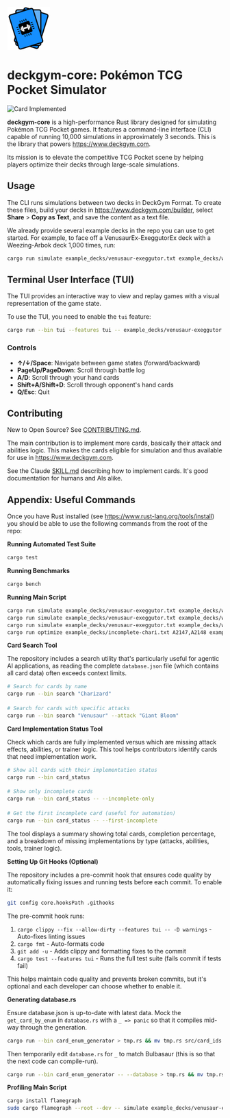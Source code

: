 <img src="./images/logo.svg" alt="Logo" width="100" height="100">

# deckgym-core: Pokémon TCG Pocket Simulator

![Card Implemented](https://img.shields.io/badge/Cards_Implemented-702_%2F_1654_%2842.44%25%29-yellow)

**deckgym-core** is a high-performance Rust library designed for simulating Pokémon TCG Pocket games. It features a command-line interface (CLI) capable of running 10,000 simulations in approximately 3 seconds. This is the library that powers https://www.deckgym.com.

Its mission is to elevate the competitive TCG Pocket scene by helping players optimize their decks through large-scale simulations.

## Usage

The CLI runs simulations between two decks in DeckGym Format. To create these files, build your decks in https://www.deckgym.com/builder, select **Share** > **Copy as Text**, and save the content as a text file.

We already provide several example decks in the repo you can use to get started. For example, to face off a VenusaurEx-ExeggutorEx deck with a Weezing-Arbok deck 1,000 times, run:

```bash
cargo run simulate example_decks/venusaur-exeggutor.txt example_decks/weezing-arbok.txt --num 1000 -v
```

## Terminal User Interface (TUI)

The TUI provides an interactive way to view and replay games with a visual representation of the game state.

To use the TUI, you need to enable the `tui` feature:

```bash
cargo run --bin tui --features tui -- example_decks/venusaur-exeggutor.txt example_decks/weezing-arbok.txt --players e,e
```

### Controls

- **↑/↓/Space**: Navigate between game states (forward/backward)
- **PageUp/PageDown**: Scroll through battle log
- **A/D**: Scroll through your hand cards
- **Shift+A/Shift+D**: Scroll through opponent's hand cards
- **Q/Esc**: Quit

## Contributing

New to Open Source? See [CONTRIBUTING.md](./CONTRIBUTING.md).

The main contribution is to implement more cards, basically their attack and abilities logic. This makes the cards eligible for simulation and thus available for use in https://www.deckgym.com.

See the Claude [SKILL.md](./.claude/skills/implement-cards/SKILL.md) describing how to implement cards.
It's good documentation for humans and AIs alike.


## Appendix: Useful Commands

Once you have Rust installed (see https://www.rust-lang.org/tools/install) you should be able to use the following commands from the root of the repo:

**Running Automated Test Suite**

```bash
cargo test
```

**Running Benchmarks**

```bash
cargo bench
```

**Running Main Script**

```bash
cargo run simulate example_decks/venusaur-exeggutor.txt example_decks/weezing-arbok.txt --num 1000 --players r,r
cargo run simulate example_decks/venusaur-exeggutor.txt example_decks/weezing-arbok.txt --num 1 --players r,r -vv
cargo run simulate example_decks/venusaur-exeggutor.txt example_decks/weezing-arbok.txt --num 1 --players r,r -vvvv
cargo run optimize example_decks/incomplete-chari.txt A2147,A2148 example_decks/ --num 10 --players e,e -v
```

**Card Search Tool**

The repository includes a search utility that's particularly useful for agentic AI applications, as reading the complete `database.json` file (which contains all card data) often exceeds context limits.

```bash
# Search for cards by name
cargo run --bin search "Charizard"

# Search for cards with specific attacks
cargo run --bin search "Venusaur" --attack "Giant Bloom"
```

**Card Implementation Status Tool**

Check which cards are fully implemented versus which are missing attack effects, abilities, or trainer logic. This tool helps contributors identify cards that need implementation work.

```bash
# Show all cards with their implementation status
cargo run --bin card_status

# Show only incomplete cards
cargo run --bin card_status -- --incomplete-only

# Get the first incomplete card (useful for automation)
cargo run --bin card_status -- --first-incomplete
```

The tool displays a summary showing total cards, completion percentage, and a breakdown of missing implementations by type (attacks, abilities, tools, trainer logic).

**Setting Up Git Hooks (Optional)**

The repository includes a pre-commit hook that ensures code quality by automatically fixing issues and running tests before each commit. To enable it:

```bash
git config core.hooksPath .githooks
```

The pre-commit hook runs:
1. `cargo clippy --fix --allow-dirty --features tui -- -D warnings` - Auto-fixes linting issues
2. `cargo fmt` - Auto-formats code
3. `git add -u` - Adds clippy and formatting fixes to the commit
4. `cargo test --features tui` - Runs the full test suite (fails commit if tests fail)

This helps maintain code quality and prevents broken commits, but it's optional and each developer can choose whether to enable it.

**Generating database.rs**

Ensure database.json is up-to-date with latest data. Mock the `get_card_by_enum` in `database.rs` with a `_ => panic` so that
it compiles mid-way through the generation.

```bash
cargo run --bin card_enum_generator > tmp.rs && mv tmp.rs src/card_ids.rs && cargo fmt
```

Then temporarily edit `database.rs` for `_` to match Bulbasaur (this is so that the next code can compile-run).

```bash
cargo run --bin card_enum_generator -- --database > tmp.rs && mv tmp.rs src/database.rs && cargo fmt
```

**Profiling Main Script**

```bash
cargo install flamegraph
sudo cargo flamegraph --root --dev -- simulate example_decks/venusaur-exeggutor.txt example_decks/weezing-arbok.txt --num 1000 && open flamegraph.svg
```
